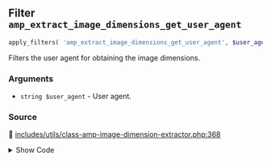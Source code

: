 ## Filter `amp_extract_image_dimensions_get_user_agent`

```php
apply_filters( 'amp_extract_image_dimensions_get_user_agent', $user_agent );
```

Filters the user agent for obtaining the image dimensions.

### Arguments

* `string $user_agent` - User agent.

### Source

:link: [includes/utils/class-amp-image-dimension-extractor.php:368](/includes/utils/class-amp-image-dimension-extractor.php#L368)

<details>
<summary>Show Code</summary>

```php
$client->setUserAgent( apply_filters( 'amp_extract_image_dimensions_get_user_agent', self::get_default_user_agent() ) );
```

</details>
